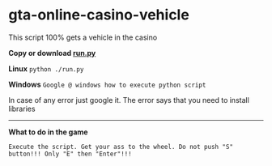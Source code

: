 # gta-online-casino-vehicle
This script 100% gets a vehicle in the casino

**Copy or download [run.py](https://github.com/Telonko/gta-online-casino-vehicle/blob/master/run.py)**

**Linux**
``python ./run.py``

**Windows**
``Google @ windows how to execute python script``

In case of any error just google it. The error says that you need to install libraries 

-----------------------

**What to do in the game**

``Execute the script.
Get your ass to the wheel.
Do not push "S" button!!!
Only "E" then "Enter"!!!``
